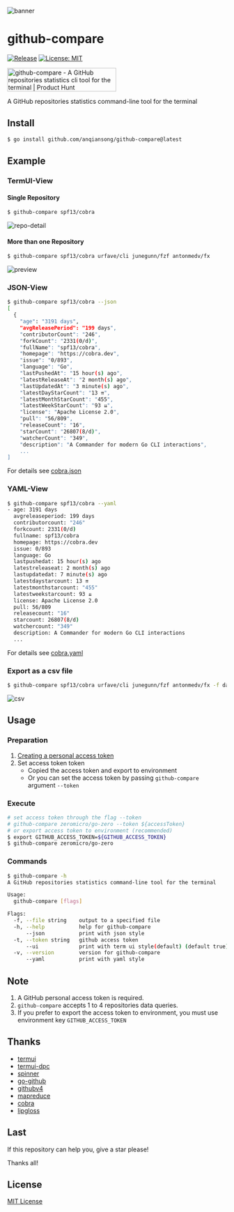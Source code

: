 ![banner](./resource/banner.png)

# github-compare
[![Release](https://img.shields.io/github/v/release/anqiansong/github-compare.svg?style=flat-square)](https://github.com/anqiansong/github-compare)
[![License: MIT](https://img.shields.io/badge/License-MIT-gree.svg)](https://opensource.org/licenses/MIT)

<a href="https://www.producthunt.com/posts/github-compare-2?utm_source=badge-featured&utm_medium=badge&utm_souce=badge-github&#0045;compare&#0045;2" target="_blank"><img src="https://api.producthunt.com/widgets/embed-image/v1/featured.svg?post_id=348018&theme=light" alt="github&#0045;compare - A&#0032;GitHub&#0032;repositories&#0032;statistics&#0032;cli&#0032;tool&#0032;for&#0032;the&#0032;terminal | Product Hunt" style="width: 250px; height: 54px;" width="250" height="54" /></a>

A GitHub repositories statistics command-line tool for the terminal

## Install

```bash
$ go install github.com/anqiansong/github-compare@latest
```

## Example

### TermUI-View

#### Single Repository

```bash
$ github-compare spf13/cobra
```

![repo-detail](./resource/repo-detail.png)

#### More than one Repository

```bash
$ github-compare spf13/cobra urfave/cli junegunn/fzf antonmedv/fx
```

![preview](./resource/compare-preview.png)

### JSON-View

```bash
$ github-compare spf13/cobra --json                                           
[
  {
    "age": "3191 days",
    "avgReleasePeriod": "199 days",
    "contributorCount": "246",
    "forkCount": "2331(0/d)",
    "fullName": "spf13/cobra",
    "homepage": "https://cobra.dev",
    "issue": "0/893",
    "language": "Go",
    "lastPushedAt": "15 hour(s) ago",
    "latestReleaseAt": "2 month(s) ago",
    "lastUpdatedAt": "3 minute(s) ago",
    "latestDayStarCount": "13 ⇈",
    "latestMonthStarCount": "455",
    "latestWeekStarCount": "93 ⇊",
    "license": "Apache License 2.0",
    "pull": "56/809",
    "releaseCount": "16",
    "starCount": "26807(8/d)",
    "watcherCount": "349",
    "description": "A Commander for modern Go CLI interactions",
    ...
]
```
For details see [cobra.json](./resource/cobra.json)

### YAML-View

```bash
$ github-compare spf13/cobra --yaml                                           
- age: 3191 days
  avgreleaseperiod: 199 days
  contributorcount: "246"
  forkcount: 2331(0/d)
  fullname: spf13/cobra
  homepage: https://cobra.dev
  issue: 0/893
  language: Go
  lastpushedat: 15 hour(s) ago
  latestreleaseat: 2 month(s) ago
  lastupdatedat: 7 minute(s) ago
  latestdaystarcount: 13 ⇈
  latestmonthstarcount: "455"
  latestweekstarcount: 93 ⇊
  license: Apache License 2.0
  pull: 56/809
  releasecount: "16"
  starcount: 26807(8/d)
  watchercount: "349"
  description: A Commander for modern Go CLI interactions
  ...
```

For details see [cobra.yaml](./resource/cobra.yaml)

### Export as a csv file

```bash
$ github-compare spf13/cobra urfave/cli junegunn/fzf antonmedv/fx -f data.csv
```

![csv](./resource/compare-csv.png)

## Usage

### Preparation

1. [Creating a personal access token](https://docs.github.com/en/authentication/keeping-your-account-and-data-secure/creating-a-personal-access-token)
2. Set access token token
    - Copied the access token and export to environment
    - Or you can set the access token by passing `github-compare` argument
      `--token`

### Execute

```bash
# set access token through the flag --token
# github-compare zeromicro/go-zero --token ${accessToken}
# or export access token to environment (recommended)
$ export GITHUB_ACCESS_TOKEN=${GITHUB_ACCESS_TOKEN}
$ github-compare zeromicro/go-zero
```

### Commands

```bash
$ github-compare -h                                                    
A GitHub repositories statistics command-line tool for the terminal

Usage:
  github-compare [flags]

Flags:
  -f, --file string    output to a specified file
  -h, --help           help for github-compare
      --json           print with json style
  -t, --token string   github access token
      --ui             print with term ui style(default) (default true)
  -v, --version        version for github-compare
      --yaml           print with yaml style
```

## Note

1. A GitHub personal access token is required.
2. `github-compare` accepts 1 to 4 repositories data queries.
3. If you prefer to export the access token to environment, you must use
   environment key `GITHUB_ACCESS_TOKEN`

## Thanks
- [termui](https://github.com/gizak/termui)
- [termui-dpc](https://github.com/dcorbe/termui-dpc)
- [spinner](https://github.com/briandowns/spinner)
- [go-github](https://github.com/google/go-github)
- [githubv4](https://github.com/shurcooL/githubv4)
- [mapreduce](https://github.com/kevwan/mapreduce)
- [cobra](https://github.com/spf13/cobra)
- [lipgloss](https://github.com/charmbracelet/lipgloss)

## Last

If this repository can help you, give a star please!

Thanks all!

## License

[MIT License](License)